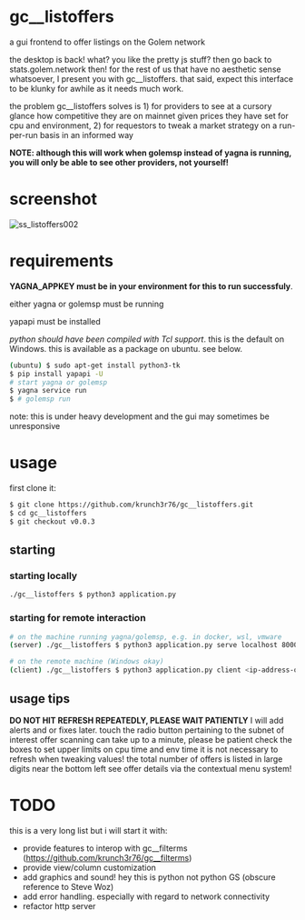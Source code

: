 # gc__listoffers
a gui frontend to offer listings on the Golem network

the desktop is back! what? you like the pretty js stuff? then go back to stats.golem.network then! for the rest of us that have no aesthetic sense whatsoever, I present you with gc__listoffers. that said, expect this interface to be klunky for awhile as it needs much work.

the problem gc__listoffers solves is 1) for providers to see at a cursory glance how competitive they are on mainnet given prices they have set for cpu and environment, 2) for requestors to tweak a market strategy on a run-per-run basis in an informed way

**NOTE: although this will work when golemsp instead of yagna is running, you will only be able to see other providers, not yourself!**

# screenshot

![ss_listoffers002](https://user-images.githubusercontent.com/46289600/141082826-e4b69b95-52a1-419a-a1ae-b61bd95ba245.png)


# requirements
**YAGNA_APPKEY must be in your environment for this to run successfuly**.

either yagna or golemsp must be running

yapapi must be installed

_python should have been compiled with Tcl support_. this is the default on Windows. this is available as a package on ubuntu. see below. 

```bash
(ubuntu) $ sudo apt-get install python3-tk
$ pip install yapapi -U
# start yagna or golemsp
$ yagna service run
$ # golemsp run
```
note: this is under heavy development and the gui may sometimes be unresponsive

# usage
first clone it:
```bash
$ git clone https://github.com/krunch3r76/gc__listoffers.git
$ cd gc__listoffers
$ git checkout v0.0.3
```

## starting
### starting locally
```bash
./gc__listoffers $ python3 application.py
```

### starting for remote interaction
```bash
# on the machine running yagna/golemsp, e.g. in docker, wsl, vmware
(server) ./gc__listoffers $ python3 application.py serve localhost 8000

# on the remote machine (Windows okay)
(client) ./gc__listoffers $ python3 application.py client <ip-address-of-server> 8000
```

## usage tips
**DO NOT HIT REFRESH REPEATEDLY, PLEASE WAIT PATIENTLY** I will add alerts and or fixes later.
touch the radio button pertaining to the subnet of interest
offer scanning can take up to a minute, please be patient
check the boxes to set upper limits on cpu time and env time
it is not necessary to refresh when tweaking values!
the total number of offers is listed in large digits near the bottom left
see offer details via the contextual menu system!


# TODO
this is a very long list but i will start it with:
- provide features to interop with gc__filterms (https://github.com/krunch3r76/gc__filterms)
- provide view/column customization
- add graphics and sound! hey this is python not python GS (obscure reference to Steve Woz)
- add error handling. especially with regard to network connectivity
- refactor http server
